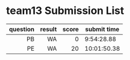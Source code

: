 # team13 Submission List
question | result | score | submit time
----:|----:|-----:|-----
PB | WA | 0 |  9:54:28.88 
PE | WA | 20 | 10:01:50.38 
